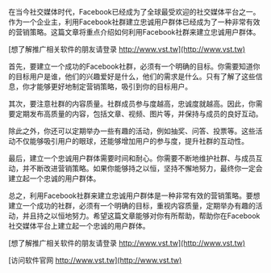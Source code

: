 在当今社交媒体时代，Facebook已经成为了全球最受欢迎的社交媒体平台之一。作为一个企业主，利用Facebook社群建立忠诚用户群体已经成为了一种非常有效的营销策略。这篇文章将重点介绍如何利用Facebook社群来建立忠诚用户群体。

[想了解推广相关软件的朋友请登录 http://www.vst.tw](http://www.vst.tw)

首先，要建立一个成功的Facebook社群，必须有一个明确的目标。你需要知道你的目标用户是谁，他们的兴趣爱好是什么，他们的需求是什么。只有了解了这些信息，你才能够更好地制定营销策略，吸引到你的目标用户。

其次，要注意社群的内容质量。社群成员参与度越高，忠诚度就越高。因此，你需要定期发布高质量的内容，包括文章、视频、图片等，并保持与成员的良好互动。

除此之外，你还可以定期举办一些有趣的活动，例如抽奖、问答、投票等。这些活动不仅能够吸引用户的眼球，还能够增加用户的参与度，提升社群的互动性。

最后，建立一个忠诚用户群体需要时间和耐心。你需要不断地维护社群、与成员互动，并不断改进营销策略。如果你能够持之以恒，坚持不懈地努力，最终你一定会建立起一个忠诚的用户群体。

总之，利用Facebook社群来建立忠诚用户群体是一种非常有效的营销策略。要想建立一个成功的社群，必须有一个明确的目标，重视内容质量，定期举办有趣的活动，并且持之以恒地努力。希望这篇文章能够对你有所帮助，帮助你在Facebook社交媒体平台上建立起一个忠诚的用户群体。

[想了解推广相关软件的朋友请登录 http://www.vst.tw](http://www.vst.tw)


[访问软件官网 http://www.vst.tw](http://www.vst.tw)
